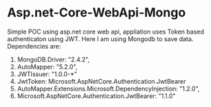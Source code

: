 # Asp.net-Core-WebApi-Mongo

Simple POC using asp.net core web api, appliation uses Token based authenticaton using JWT. Here I am using Mongodb to save data.
Dependencies are:
  1. MongoDB.Driver: "2.4.2",
  2. AutoMapper: "5.2.0",
  3. JWTIssuer: "1.0.0-*"
  4. JwtToken: Microsoft.AspNetCore.Authentication.JwtBearer
  5. AutoMapper.Extensions.Microsoft.DependencyInjection: "1.2.0",
  6. Microsoft.AspNetCore.Authentication.JwtBearer: "1.1.0"
  

   
